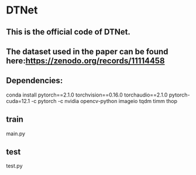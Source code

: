 # DTNet
## This is the official code of DTNet.


## The dataset used in the paper can be found here:https://zenodo.org/records/11114458


## Dependencies:

conda install pytorch==2.1.0 torchvision==0.16.0 torchaudio==2.1.0 pytorch-cuda=12.1 -c pytorch -c nvidia
opencv-python
imageio
tqdm
timm
thop

## train

main.py

## test

test.py
